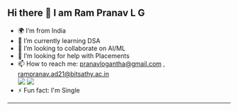## Hi there 👋 I am Ram Pranav L G

- 🌍 I’m from India
- 🌱 I’m currently learning DSA
- 👯 I’m looking to collaborate on AI/ML
- 🤔 I’m looking for help with Placements
- 📫 How to reach me: [pranavlogantha@gmail.com](pranavlogantha@gmail.com) , [rampranav.ad21@bitsathy.ac.in](rampranav.ad21@bitsathy.ac.in)
<br />[<img src="https://img.shields.io/badge/LinkedIn-0077B5?style=for-the-badge&logo=linkedin&logoColor=white" />](https://www.linkedin.com/in/ram-pranav-l-g-5595ba231/)   [<img src="https://img.shields.io/badge/Instagram-E4405F?style=for-the-badge&logo=instagram&logoColor=white" />](https://www.instagram.com/rampranav_lg/?next=%2F)
- ⚡ Fun fact: I'm Single 

---
